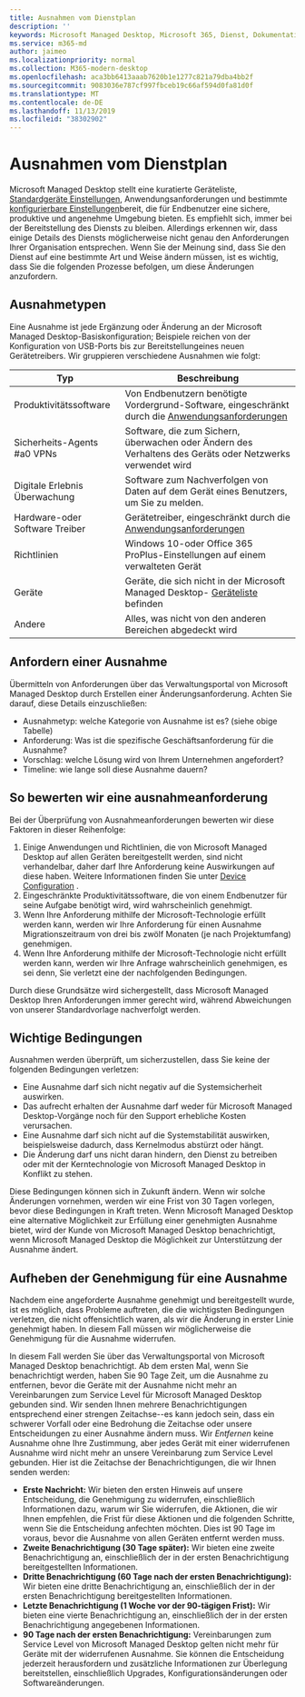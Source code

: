 ```yaml
---
title: Ausnahmen vom Dienstplan
description: ''
keywords: Microsoft Managed Desktop, Microsoft 365, Dienst, Dokumentation
ms.service: m365-md
author: jaimeo
ms.localizationpriority: normal
ms.collection: M365-modern-desktop
ms.openlocfilehash: aca3bb6413aaab7620b1e1277c821a79dba4bb2f
ms.sourcegitcommit: 9083036e787cf997fbceb19c66af594d0fa81d0f
ms.translationtype: MT
ms.contentlocale: de-DE
ms.lasthandoff: 11/13/2019
ms.locfileid: "38302902"
---
```

# <a name="exceptions-to-the-service-plan"></a>Ausnahmen vom Dienstplan

Microsoft Managed Desktop stellt eine kuratierte Geräteliste, [Standardgeräte Einstellungen](device-policies.md), Anwendungsanforderungen und bestimmte [konfigurierbare Einstellungen](../working-with-managed-desktop/config-setting-overview.md)bereit, die für Endbenutzer eine sichere, produktive und angenehme Umgebung bieten. Es empfiehlt sich, immer bei der Bereitstellung des Diensts zu bleiben. Allerdings erkennen wir, dass einige Details des Diensts möglicherweise nicht genau den Anforderungen Ihrer Organisation entsprechen. Wenn Sie der Meinung sind, dass Sie den Dienst auf eine bestimmte Art und Weise ändern müssen, ist es wichtig, dass Sie die folgenden Prozesse befolgen, um diese Änderungen anzufordern.
 
## <a name="types-of-exceptions"></a>Ausnahmetypen

Eine Ausnahme ist jede Ergänzung oder Änderung an der Microsoft Managed Desktop-Basiskonfiguration; Beispiele reichen von der Konfiguration von USB-Ports bis zur Bereitstellungeines neuen Gerätetreibers. Wir gruppieren verschiedene Ausnahmen wie folgt:

|Typ  |Beschreibung  |
|---------|---------|
|Produktivitätssoftware     |  Von Endbenutzern benötigte Vordergrund-Software, eingeschränkt durch die [Anwendungsanforderungen](mmd-app-requirements.md)       |
|Sicherheits-Agents #a0 VPNs     |  Software, die zum Sichern, überwachen oder Ändern des Verhaltens des Geräts oder Netzwerks verwendet wird       |
|Digitale Erlebnis Überwachung     |  Software zum Nachverfolgen von Daten auf dem Gerät eines Benutzers, um Sie zu melden.       |
|Hardware-oder Software Treiber     |   Gerätetreiber, eingeschränkt durch die [Anwendungsanforderungen](mmd-app-requirements.md)      |
|Richtlinien     | Windows 10-oder Office 365 ProPlus-Einstellungen auf einem verwalteten Gerät        |
|Geräte     | Geräte, die sich nicht in der Microsoft Managed Desktop- [Geräteliste](device-list.md) befinden        |
|Andere     |  Alles, was nicht von den anderen Bereichen abgedeckt wird       |
 
## <a name="request-an-exception"></a>Anfordern einer Ausnahme

Übermitteln von Anforderungen über das Verwaltungsportal von Microsoft Managed Desktop durch Erstellen einer Änderungsanforderung. Achten Sie darauf, diese Details einzuschließen:

-   Ausnahmetyp: welche Kategorie von Ausnahme ist es? (siehe obige Tabelle)
-   Anforderung: Was ist die spezifische Geschäftsanforderung für die Ausnahme?
-   Vorschlag: welche Lösung wird von Ihrem Unternehmen angefordert?
-   Timeline: wie lange soll diese Ausnahme dauern? 

## <a name="how-we-assess-an-exception-request"></a>So bewerten wir eine ausnahmeanforderung

Bei der Überprüfung von Ausnahmeanforderungen bewerten wir diese Faktoren in dieser Reihenfolge:
 
1.  Einige Anwendungen und Richtlinien, die von Microsoft Managed Desktop auf allen Geräten bereitgestellt werden, sind nicht verhandelbar, daher darf Ihre Anforderung keine Auswirkungen auf diese haben. Weitere Informationen finden Sie unter [Device Configuration](device-policies.md) .
2.  Eingeschränkte Produktivitätssoftware, die von einem Endbenutzer für seine Aufgabe benötigt wird, wird wahrscheinlich genehmigt. 
3.  Wenn Ihre Anforderung mithilfe der Microsoft-Technologie erfüllt werden kann, werden wir Ihre Anforderung für einen Ausnahme Migrationszeitraum von drei bis zwölf Monaten (je nach Projektumfang) genehmigen.
4.  Wenn Ihre Anforderung mithilfe der Microsoft-Technologie nicht erfüllt werden kann, werden wir Ihre Anfrage wahrscheinlich genehmigen, es sei denn, Sie verletzt eine der nachfolgenden Bedingungen.  

Durch diese Grundsätze wird sichergestellt, dass Microsoft Managed Desktop Ihren Anforderungen immer gerecht wird, während Abweichungen von unserer Standardvorlage nachverfolgt werden. 

## <a name="key-conditions"></a>Wichtige Bedingungen

Ausnahmen werden überprüft, um sicherzustellen, dass Sie keine der folgenden Bedingungen verletzen:

-   Eine Ausnahme darf sich nicht negativ auf die Systemsicherheit auswirken. 
-   Das aufrecht erhalten der Ausnahme darf weder für Microsoft Managed Desktop-Vorgänge noch für den Support erhebliche Kosten verursachen.
-   Eine Ausnahme darf sich nicht auf die Systemstabilität auswirken, beispielsweise dadurch, dass Kernelmodus abstürzt oder hängt.
-   Die Änderung darf uns nicht daran hindern, den Dienst zu betreiben oder mit der Kerntechnologie von Microsoft Managed Desktop in Konflikt zu stehen.

Diese Bedingungen können sich in Zukunft ändern. Wenn wir solche Änderungen vornehmen, werden wir eine Frist von 30 Tagen vorlegen, bevor diese Bedingungen in Kraft treten.  Wenn Microsoft Managed Desktop eine alternative Möglichkeit zur Erfüllung einer genehmigten Ausnahme bietet, wird der Kunde von Microsoft Managed Desktop benachrichtigt, wenn Microsoft Managed Desktop die Möglichkeit zur Unterstützung der Ausnahme ändert. 

## <a name="revoking-approval-for-an-exception"></a>Aufheben der Genehmigung für eine Ausnahme

Nachdem eine angeforderte Ausnahme genehmigt und bereitgestellt wurde, ist es möglich, dass Probleme auftreten, die die wichtigsten Bedingungen verletzen, die nicht offensichtlich waren, als wir die Änderung in erster Linie genehmigt haben. In diesem Fall müssen wir möglicherweise die Genehmigung für die Ausnahme widerrufen.
 
In diesem Fall werden Sie über das Verwaltungsportal von Microsoft Managed Desktop benachrichtigt. Ab dem ersten Mal, wenn Sie benachrichtigt werden, haben Sie 90 Tage Zeit, um die Ausnahme zu entfernen, bevor die Geräte mit der Ausnahme nicht mehr an Vereinbarungen zum Service Level für Microsoft Managed Desktop gebunden sind. Wir senden Ihnen mehrere Benachrichtigungen entsprechend einer strengen Zeitachse--es kann jedoch sein, dass ein schwerer Vorfall oder eine Bedrohung die Zeitachse oder unsere Entscheidungen zu einer Ausnahme ändern muss. Wir *Entfernen* keine Ausnahme ohne Ihre Zustimmung, aber jedes Gerät mit einer widerrufenen Ausnahme wird nicht mehr an unsere Vereinbarung zum Service Level gebunden. Hier ist die Zeitachse der Benachrichtigungen, die wir Ihnen senden werden:

- **Erste Nachricht:** Wir bieten den ersten Hinweis auf unsere Entscheidung, die Genehmigung zu widerrufen, einschließlich Informationen dazu, warum wir Sie widerrufen, die Aktionen, die wir Ihnen empfehlen, die Frist für diese Aktionen und die folgenden Schritte, wenn Sie die Entscheidung anfechten möchten. Dies ist 90 Tage im voraus, bevor die Ausnahme von allen Geräten entfernt werden muss. 
- **Zweite Benachrichtigung (30 Tage später):** Wir bieten eine zweite Benachrichtigung an, einschließlich der in der ersten Benachrichtigung bereitgestellten Informationen. 
- **Dritte Benachrichtigung (60 Tage nach der ersten Benachrichtigung):** Wir bieten eine dritte Benachrichtigung an, einschließlich der in der ersten Benachrichtigung bereitgestellten Informationen. 
- **Letzte Benachrichtigung (1 Woche vor der 90-tägigen Frist):** Wir bieten eine vierte Benachrichtigung an, einschließlich der in der ersten Benachrichtigung angegebenen Informationen.
- **90 Tage nach der ersten Benachrichtigung:** Vereinbarungen zum Service Level von Microsoft Managed Desktop gelten nicht mehr für Geräte mit der widerrufenen Ausnahme. Sie können die Entscheidung jederzeit herausfordern und zusätzliche Informationen zur Überlegung bereitstellen, einschließlich Upgrades, Konfigurationsänderungen oder Softwareänderungen. 



